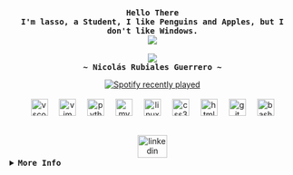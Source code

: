 <!-- lasso's GitHub Profile -->
<div align="justify">

<!-- Profile -->
  <p align="center">
    <samp>
      <b>
        Hello There
      <br>
        I'm lasso, a Student, I like Penguins and Apples, but I don't like Windows.
      </b>
      <br>
        <image src="https://readme-typing-svg.herokuapp.com?font=Iosevka&size=16&color=6791c9&center=true&width=410&height=45&lines=coding+while+listening+to+music.">
      </br>
      <br>
        <image src="https://readme-typing-svg.herokuapp.com?font=Iosevka&size=16&color=6791c9&center=true&width=410&height=45&lines=tech+entusiast">
      </br>
      <b>
        ~ Nicolás Rubiales Guerrero ~
      </b>
<div align="center">
  <a href="https://open.spotify.com/user/58x2z1bxwv7vxa43n7eub5x81">
    <img src="https://spotify-recently-played-readme.vercel.app/api?user=58x2z1bxwv7vxa43n7eub5x81&count=3&unique=true" alt="Spotify recently played"  />
  </a>
</div>
          <br clear="both">

<div align="center">
  <img src="https://cdn.jsdelivr.net/gh/devicons/devicon/icons/vscode/vscode-original.svg" height="30" alt="vscode logo"  />
  <img width="12" />
  <img src="https://cdn.jsdelivr.net/gh/devicons/devicon/icons/vim/vim-original.svg" height="30" alt="vim logo"  />
  <img width="12" />
  <img src="https://cdn.jsdelivr.net/gh/devicons/devicon/icons/python/python-original.svg" height="30" alt="python logo"  />
  <img width="12" />
  <img src="https://cdn.jsdelivr.net/gh/devicons/devicon/icons/mysql/mysql-original-wordmark.svg" height="30" alt="mysql logo"  />
  <img width="12" />
  <img src="https://cdn.jsdelivr.net/gh/devicons/devicon/icons/linux/linux-original.svg" height="30" alt="linux logo"  />
  <img width="12" />
  <img src="https://cdn.jsdelivr.net/gh/devicons/devicon/icons/css3/css3-original.svg" height="30" alt="css3 logo"  />
  <img width="12" />
  <img src="https://cdn.jsdelivr.net/gh/devicons/devicon/icons/html5/html5-original.svg" height="30" alt="html5 logo"  />
  <img width="12" />
  <img src="https://cdn.jsdelivr.net/gh/devicons/devicon/icons/git/git-original.svg" height="30" alt="git logo"  />
  <img width="12" />
  <img src="https://cdn.jsdelivr.net/gh/devicons/devicon/icons/bash/bash-original.svg" height="30" alt="bash logo"  />
</div>
  </p>

<br>
<div align="center">
  <a href="https://www.linkedin.com/in/nrubi/" target="_blank">
    <img src="https://raw.githubusercontent.com/maurodesouza/profile-readme-generator/master/src/assets/icons/social/linkedin/default.svg" width="52" height="40" alt="linkedin logo"  />
  </a>
</div>

<details>
<summary><samp><b>More Info</b></samp></summary>

<h2></h2><br>

<!-- Contact Me -->
<p align="center">
  <samp>  
    You can reach me at [<a href="mailto:lasso@lasso.cat">lasso@lasso.cat</a>]
  </samp>
</p>

<h2></h2><br>

<!-- Profile Views Badge -->
<p align="center">
  <samp>
  <a href="#--------">
    <img src="https://komarev.com/ghpvc/?username=laasso&label=Profile+Views&color=grey" alt="profile views" /> 
  </a>
  </samp>
</p>
